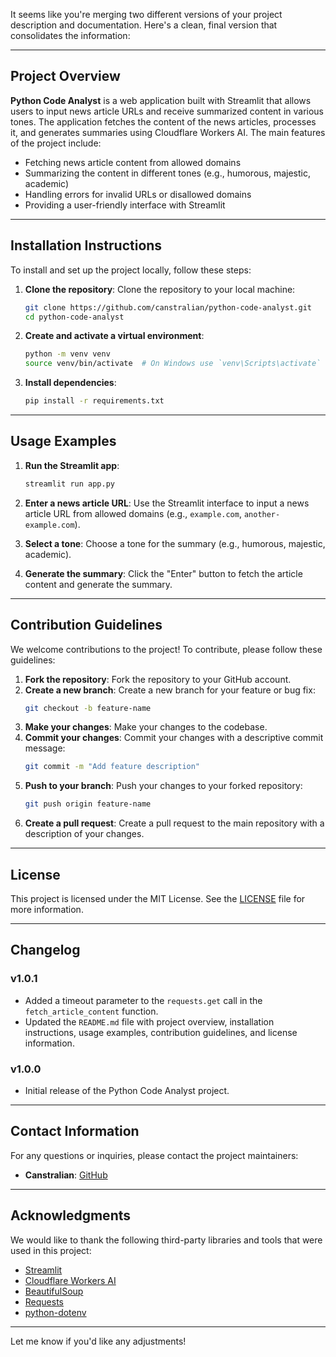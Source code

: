 It seems like you're merging two different versions of your project description and documentation. Here's a clean, final version that consolidates the information:

---

## Project Overview

**Python Code Analyst** is a web application built with Streamlit that allows users to input news article URLs and receive summarized content in various tones. The application fetches the content of the news articles, processes it, and generates summaries using Cloudflare Workers AI. The main features of the project include:

- Fetching news article content from allowed domains
- Summarizing the content in different tones (e.g., humorous, majestic, academic)
- Handling errors for invalid URLs or disallowed domains
- Providing a user-friendly interface with Streamlit

---

## Installation Instructions

To install and set up the project locally, follow these steps:

1. **Clone the repository**: Clone the repository to your local machine:
   ```bash
   git clone https://github.com/canstralian/python-code-analyst.git
   cd python-code-analyst
   ```

2. **Create and activate a virtual environment**:
   ```bash
   python -m venv venv
   source venv/bin/activate  # On Windows use `venv\Scripts\activate`
   ```

3. **Install dependencies**:
   ```bash
   pip install -r requirements.txt
   ```

---

## Usage Examples

1. **Run the Streamlit app**:
   ```bash
   streamlit run app.py
   ```

2. **Enter a news article URL**: Use the Streamlit interface to input a news article URL from allowed domains (e.g., `example.com`, `another-example.com`).

3. **Select a tone**: Choose a tone for the summary (e.g., humorous, majestic, academic).

4. **Generate the summary**: Click the "Enter" button to fetch the article content and generate the summary.

---

## Contribution Guidelines

We welcome contributions to the project! To contribute, please follow these guidelines:

1. **Fork the repository**: Fork the repository to your GitHub account.
2. **Create a new branch**: Create a new branch for your feature or bug fix:
   ```bash
   git checkout -b feature-name
   ```
3. **Make your changes**: Make your changes to the codebase.
4. **Commit your changes**: Commit your changes with a descriptive commit message:
   ```bash
   git commit -m "Add feature description"
   ```
5. **Push to your branch**: Push your changes to your forked repository:
   ```bash
   git push origin feature-name
   ```
6. **Create a pull request**: Create a pull request to the main repository with a description of your changes.

---

## License

This project is licensed under the MIT License. See the [LICENSE](LICENSE) file for more information.

---

## Changelog

### v1.0.1

- Added a timeout parameter to the `requests.get` call in the `fetch_article_content` function.
- Updated the `README.md` file with project overview, installation instructions, usage examples, contribution guidelines, and license information.

### v1.0.0

- Initial release of the Python Code Analyst project.

---

## Contact Information

For any questions or inquiries, please contact the project maintainers:

- **Canstralian**: [GitHub](https://github.com/canstralian)

---

## Acknowledgments

We would like to thank the following third-party libraries and tools that were used in this project:

- [Streamlit](https://streamlit.io/)
- [Cloudflare Workers AI](https://ai.cloudflare.com/)
- [BeautifulSoup](https://www.crummy.com/software/BeautifulSoup/)
- [Requests](https://docs.python-requests.org/en/latest/)
- [python-dotenv](https://github.com/theskumar/python-dotenv)

---

Let me know if you'd like any adjustments!